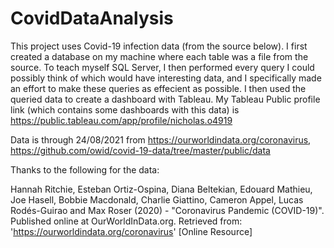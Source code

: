 # CovidDataAnalysis

This project uses Covid-19 infection data (from the source below). I first created a database on my machine where each table was a file from the source. To teach myself SQL Server, I then performed every query I could possibly think of which would have interesting data, and I specifically made an effort to make these queries as effecient as possible. I then used the queried data to create a dashboard with Tableau. My Tableau Public profile link (which contains some dashboards with this data) is https://public.tableau.com/app/profile/nicholas.o4919

Data is through 24/08/2021 from https://ourworldindata.org/coronavirus, https://github.com/owid/covid-19-data/tree/master/public/data

Thanks to the following for the data:

Hannah Ritchie, Esteban Ortiz-Ospina, Diana Beltekian, Edouard Mathieu, Joe Hasell, Bobbie Macdonald, Charlie Giattino, Cameron Appel, Lucas Rodés-Guirao and Max Roser (2020) - "Coronavirus Pandemic (COVID-19)". Published online at OurWorldInData.org. Retrieved from: 'https://ourworldindata.org/coronavirus' [Online Resource]
